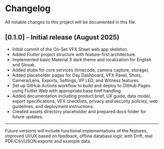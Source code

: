 # Changelog

All notable changes to this project will be documented in this file.

## [0.1.0] - Initial release (August 2025)

- Initial commit of the On-Set VFX Sheet web app skeleton.
- Added Flutter project structure with feature-first architecture.
- Implemented basic Material 3 dark theme and localization for English and Slovak.
- Added stubs for core services (timecode, camera capture, storage).
- Added placeholder pages for Day Dashboard, VFX Panel, Shots, Camera/Lens, Exports, Settings, VP LED, and Witness features.
- Set up GitHub Actions workflow to build and deploy to GitHub Pages using Flutter Web with appropriate base href handling.
- Added documentation including product brief, UX guide, data model, export specifications, VFX checklists, privacy and security policies, web guidelines, and deployment instructions.
- Created assets directory placeholder and prepared docs folder for future updates.

---

Future versions will include functional implementations of the features, improved UI/UX based on feedback, offline database logic with Drift, real PDF/CSV/JSON exports and example data.
